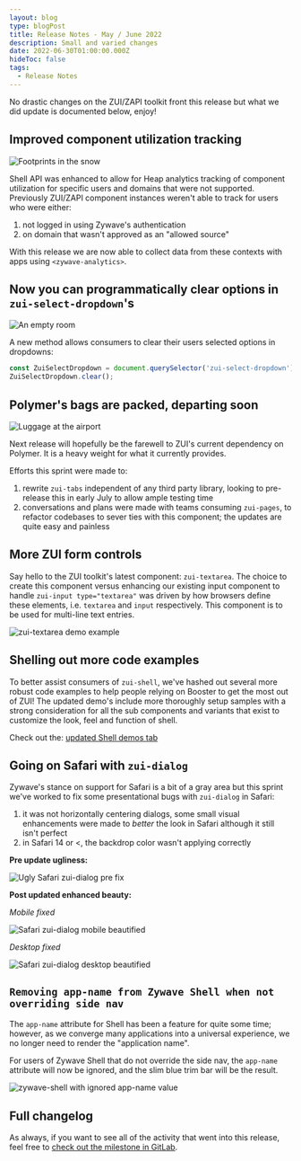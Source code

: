 ```yaml
---
layout: blog
type: blogPost
title: Release Notes - May / June 2022
description: Small and varied changes
date: 2022-06-30T01:00:00.000Z
hideToc: false
tags:
  - Release Notes
---
```

No drastic changes on the ZUI/ZAPI toolkit front this release but what we did update is documented below, enjoy!

<docs-spacer></docs-spacer>

## Improved component utilization tracking

![Footprints in the snow](/images/footprint-in-snow2.jpg)

Shell API was enhanced to allow for Heap analytics tracking of component utilization for specific users and domains that were not supported. Previously ZUI/ZAPI component instances weren't able to track for users who were either:

1. not logged in using Zywave's authentication
2. on domain that wasn't approved as an "allowed source" 

With this release we are now able to collect data from these contexts with apps using `<zywave-analytics>`.

<docs-spacer></docs-spacer>

## Now you can programmatically clear options in `zui-select-dropdown`'s

![An empty room](/images/empty-room.jpg)

A new method allows consumers to clear their users selected options in dropdowns:

```typescript
const ZuiSelectDropdown = document.querySelector('zui-select-dropdown');
ZuiSelectDropdown.clear();
```

<docs-spacer></docs-spacer>

## Polymer's bags are packed, departing soon

![Luggage at the airport](/images/airport-luggage.jpg)

Next release will hopefully be the farewell to ZUI's current dependency on Polymer. It is a heavy weight for what it currently provides.

Efforts this sprint were made to:

1. rewrite `zui-tabs` independent of any third party library, looking to pre-release this in early July to allow ample testing time
2. conversations and plans were made with teams consuming `zui-pages`, to refactor codebases to sever ties with this component; the updates are quite easy and painless

<docs-spacer></docs-spacer>

## More ZUI form controls

Say hello to the ZUI toolkit's latest component: `zui-textarea`. The choice to create this component versus enhancing our existing input component to handle `zui-input type="textarea"` was driven by how browsers define these elements, i.e. `textarea` and `input` respectively. This component is to be used for multi-line text entries.

![zui-textarea demo example](/images/zui-textarea.jpg)

<docs-spacer></docs-spacer>

## Shelling out more code examples

To better assist consumers of `zui-shell`, we've hashed out several more robust code examples to help people relying on Booster to get the most out of ZUI! The updated demo's include more thoroughly setup samples with a strong consideration for all the sub components and variants that exist to customize the look, feel and function of shell.

Check out the:  [](https://booster.zywave.dev/design-system/components/shell/?tab=demos)<a href="https://booster.zywave.dev/design-system/components/shell/?tab=demos">updated Shell demos tab</a>

<docs-spacer></docs-spacer>

## Going on Safari with `zui-dialog`

Zywave's stance on support for Safari is a bit of a gray area but this sprint we've worked to fix some presentational bugs with `zui-dialog` in Safari:

1. it was not horizontally centering dialogs, some small visual enhancements were made to *better* the look in Safari although it still isn't perfect
2. in Safari 14 or <, the backdrop color wasn't applying correctly

**Pre update ugliness:**

![Ugly Safari zui-dialog pre fix](/images/dialog-safari-broken.jpg)

<docs-spacer></docs-spacer>

**Post updated enhanced beauty:**

*Mobile fixed*

![Safari zui-dialog mobile beautified](/images/dialog-safari-mobile.png)

*Desktop fixed*

![Safari zui-dialog desktop beautified](/images/dialog-safari-desktop.jpg)

<docs-spacer></docs-spacer>

## `Removing app-name from Zywave Shell when not overriding side nav`

The `app-name` attribute for Shell has been a feature for quite some time; however, as we converge many applications into a universal experience, we no longer need to render the "application name".

For users of Zywave Shell that do not override the side nav, the `app-name` attribute will now be ignored, and the slim blue trim bar will be the result.

![zywave-shell with ignored app-name value](/images/zywave-shell-no-app-name.jpg)

<docs-spacer></docs-spacer>

## Full changelog

As always, if you want to see all of the activity that went into this release, feel free to [check out the milestone in GitLab](https://gitlab.com/groups/zywave/devkit/-/milestones/23#tab-issues).